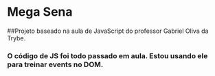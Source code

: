 # Mega Sena

##Projeto baseado na aula de JavaScript do professor Gabriel Oliva da Trybe.
### O código de JS foi todo passado em aula. Estou usando ele para treinar events no DOM.
